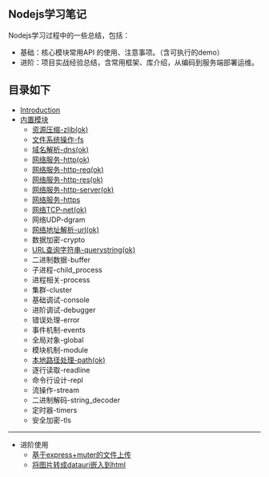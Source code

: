 ## Nodejs学习笔记

Nodejs学习过程中的一些总结，包括：

* 基础：核心模块常用API 的使用、注意事项。（含可执行的demo）
* 进阶：项目实战经验总结，含常用框架、库介绍，从编码到服务端部署运维。

## 目录如下

* [Introduction](README.md)
* [内置模块](内置模块.md)
  * [资源压缩-zlib\(ok\)](模块/zlib.md)
  * [文件系统操作-fs](文件系统操作-fs.md)
  * [域名解析-dns\(ok\)](模块/dns.md)
  * [网络服务-http\(ok\)](模块/http.md)
  * [网络服务-http-req\(ok\)](/模块/http.req.md)
  * [网络服务-http-res\(ok\)](/模块/http.res.md)
  * [网络服务-http-server\(ok\)](/模块/http.server.md)
  * [网络服务-https](网络服务-https.md)
  * [网络TCP-net\(ok\)](/模块/net.md)
  * 网络UDP-dgram
  * [网络地址解析-url\(ok\)](模块/url.md)
  * 数据加密-crypto
  * [URL查询字符串-querystring\(ok\)](模块/querystring.md)
  * 二进制数据-buffer
  * 子进程-child\_process
  * 进程相关-process
  * 集群-cluster
  * 基础调试-console
  * 进阶调试-debugger
  * 错误处理-error
  * 事件机制-events
  * 全局对象-global
  * 模块机制-module
  * [本地路径处理-path\(ok\)](模块/path.md)
  * 逐行读取-readline
  * 命令行设计-repl
  * 流操作-stream
  * 二进制解码-string\_decoder
  * 定时器-timers
  * 安全加密-tls


---

* 进阶使用
  * [基于express+muter的文件上传](进阶/文件上传-multer.md)
  * [将图片转成datauri嵌入到html](/进阶/图片地址转成datauri.md)



